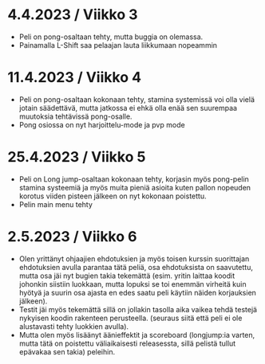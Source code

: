 # 4.4.2023 / Viikko 3
- Peli on pong-osaltaan tehty, mutta buggia on olemassa.
- Painamalla L-Shift saa pelaajan lauta liikkumaan nopeammin

# 11.4.2023 / Viikko 4
- Peli on pong-osaltaan kokonaan tehty, stamina systemissä voi olla vielä jotain säädettävä, mutta jatkossa ei ehkä olla enää sen suurempaa muutoksia tehtävissä pong-osalle.
- Pong osiossa on nyt harjoittelu-mode ja pvp mode

# 25.4.2023 / Viikko 5
- Peli on Long jump-osaltaan kokonaan tehty, korjasin myös pong-pelin stamina systeemiä ja myös muita pieniä asioita kuten pallon nopeuden korotus viiden pisteen jälkeen on nyt kokonaan poistettu.
- Pelin main menu tehty

# 2.5.2023 / Viikko 6
- Olen yrittänyt ohjaajien ehdotuksien ja myös toisen kurssin suorittajan ehdotuksien avulla parantaa tätä peliä, osa ehdotuksista on saavutettu, mutta osa jäi nyt bugien takia tekemättä (esim. yritin laittaa koodit johonkin siistiin luokkaan, mutta lopuksi se toi enemmän virheitä kuin hyötyä ja suurin osa ajasta en edes saatu peli käytiin näiden korjauksien jälkeen).
- Testit jäi myös tekemättä sillä on jollakin tasolla aika vaikea tehdä testejä nykyisen koodin rakenteen perusteella. (seuraus siitä että peli ei ole alustavasti tehty luokkien avulla).
- Mutta olen myös lisäänyt äänieffektit ja scoreboard (longjump:ia varten, mutta tätä on poistettu väliaikaisesti releasessta, sillä pelistä tullut epävakaa sen takia) peleihin.

